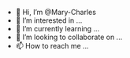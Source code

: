 - 👋 Hi, I’m @Mary-Charles
- 👀 I’m interested in ...
- 🌱 I’m currently learning ...
- 💞️ I’m looking to collaborate on ...
- 📫 How to reach me ...

<!---
Mary-Charles/Mary-Charles is a ✨ special ✨ repository because its `README.md` (this file) appears on your GitHub profile.
You can click the Preview link to take a look at your changes.
--->
